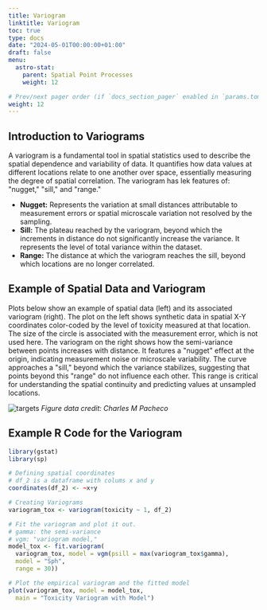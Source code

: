 ```yaml
---
title: Variogram
linktitle: Variogram
toc: true
type: docs
date: "2024-05-01T00:00:00+01:00"
draft: false
menu:
  astro-stat:
    parent: Spatial Point Processes
    weight: 12

# Prev/next pager order (if `docs_section_pager` enabled in `params.toml`)
weight: 12
---
```


## Introduction to Variograms

A variogram is a fundamental tool in spatial statistics used to describe the spatial dependence and variability of data. It quantifies how data values at different locations relate to one another over space, essentially measuring the degree of spatial correlation. The variogram has lek features of: "nugget," "sill," and "range."

- **Nugget:** Represents the variation at small distances attributable to measurement errors or spatial microscale variation not resolved by the sampling.
- **Sill:** The plateau reached by the variogram, beyond which the increments in distance do not significantly increase the variance. It represents the level of total variance within the dataset.
- **Range:** The distance at which the variogram reaches the sill, beyond which locations are no longer correlated.

## Example of Spatial Data and Variogram

Plots below show an example of spatial data (left) and its associated variogram (right). The plot on the left shows synthetic data in spatial X-Y coordinates color-coded by the level of toxicity measured at that location. The size of the circle is associated with the measurement error, which is not used here. The variogram on the right shows how the semi-variance between points increases with distance. It features a "nugget" effect at the origin, indicating measurement noise or microscale variability. The curve approaches a "sill," beyond which the variance stabilizes, suggesting that points beyond this "range" do not influence each other. This range is critical for understanding the spatial continuity and predicting values at unsampled locations.


![targets](/ast-stat/variogram.png)
*Figure data credit: Charles M Pacheco*

## Example R Code for the Variogram

```R
library(gstat)
library(sp)

# Defining spatial coordinates
# df_2 is a dataframe with colums x and y 
coordinates(df_2) <- ~x+y  

# Creating Variograms
variogram_tox <- variogram(toxicity ~ 1, df_2)

# Fit the variogram and plot it out.
# gamma: the semi-variance
# vgm: "variogram model," 
model_tox <- fit.variogram(
  variogram_tox, model = vgm(psill = max(variogram_tox$gamma), 
  model = "Sph", 
  range = 30))

# Plot the empirical variogram and the fitted model
plot(variogram_tox, model = model_tox, 
  main = "Toxicity Variogram with Model")
```